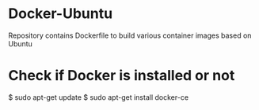 # Docker-Ubuntu
Repository contains Dockerfile to build various container images based on Ubuntu 

# Check if Docker is installed or not
 
$ sudo apt-get update
$ sudo apt-get install docker-ce
 
